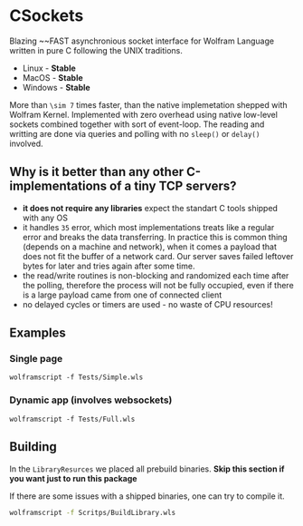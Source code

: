 # CSockets
Blazing ~~FAST asynchronious socket interface for Wolfram Language written in pure C following the UNIX traditions.

- Linux - __Stable__
- MacOS - __Stable__
- Windows - __Stable__

More than `\sim 7` times faster, than the native implemetation shepped with Wolfram Kernel.
Implemented with zero overhead using native low-level sockets combined together with sort of event-loop. The reading and writting are done via queries and polling with no `sleep()` or `delay()` involved.

## Why is it better than any other C-implementations of a tiny TCP servers?
- __it does not require any libraries__ expect the standart C tools shipped with any OS
- it handles `35` error, which most implementations treats like a regular error and breaks the data transferring. In practice this is common thing (depends on a machine and network), when it comes a payload that does not fit the buffer of a network card. Our server saves failed leftover bytes for later and tries again after some time. 
- the read/write routines is non-blocking and randomized each time after the polling, therefore the process will not be fully occupied, even if there is a large payload came from one of connected client
- no delayed cycles or timers are used - no waste of CPU resources!


## Examples

### Single page
```shell
wolframscript -f Tests/Simple.wls
```

### Dynamic app (involves websockets)
```shell
wolframscript -f Tests/Full.wls
```

## Building
In the `LibraryResurces` we placed all prebuild binaries.
__Skip this section if you want just to run this package__

If there are some issues with a shipped binaries, one can try to compile it.
```bash
wolframscript -f Scritps/BuildLibrary.wls
```